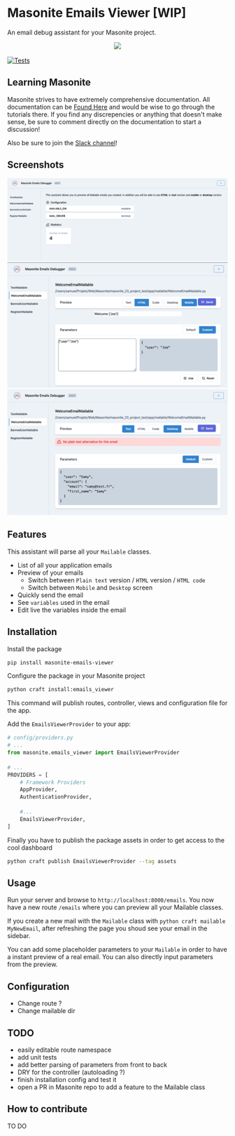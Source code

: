 
# Masonite Emails Viewer [WIP]
An email debug assistant for your Masonite project.

<p align="center">
<img src="https://i.imgur.com/rEXcoMn.png" width="160px">
</p>

[![Tests](https://github.com/girardinsamuel/masonite-emails-viewer/workflows/Test%20Application/badge.svg)](https://github.com/girardinsamuel/masonite-emails-viewer/actions?query=workflow%3A%22Test+Application%22)

## Learning Masonite

Masonite strives to have extremely comprehensive documentation. All documentation can be [Found Here](https://masoniteframework.gitbooks.io/docs/content/) and would be wise to go through the tutorials there. If you find any discrepencies or anything that doesn't make sense, be sure to comment directly on the documentation to start a discussion!

Also be sure to join the [Slack channel](https://masoniteframework.gitbooks.io/docs/content/)!


## Screenshots

![Home](./preview/home.png)
![Email preview](./preview/email_preview.png)
![Email preview (text)](./preview/email_preview_text.png)

## Features
This assistant will parse all your `Mailable` classes.

* List of all your application emails
* Preview of your emails
  * Switch between `Plain text` version / `HTML` version / `HTML code`
  * Switch between `Mobile` and `Desktop` screen
* Quickly send the email
* See `variables` used in the email
* Edit live the variables inside the email


## Installation

Install the package

```bash
pip install masonite-emails-viewer
```

Configure the package in your Masonite project
```bash
python craft install:emails_viewer
```
This command will publish routes, controller, views and configuration file for the app.

Add the `EmailsViewerProvider` to your app:
```python
# config/providers.py
# ...
from masonite.emails_viewer import EmailsViewerProvider

# ...
PROVIDERS = [
    # Framework Providers
    AppProvider,
    AuthenticationProvider,

    #...
    EmailsViewerProvider,
]
```

Finally you have to publish the package assets in order to get access to the cool dashboard
```bash
python craft publish EmailsViewerProvider --tag assets
```

## Usage

Run your server and browse to `http://localhost:8000/emails`.
You now have a new route `/emails` where you can preview all your Mailable classes.

If you create a new mail with the `Mailable` class with `python craft mailable MyNewEmail`, after refreshing the page you shoud see your email in the sidebar.

You can add some placeholder parameters to your `Mailable` in order to have a instant preview of a real email. You can also directly input parameters from the preview.

## Configuration

* Change route ?
* Change mailable dir

## TODO
* easily editable route namespace
* add unit tests
* add better parsing of parameters from front to back
* DRY for the controller (autoloading ?)
* finish installation config and test it
* open a PR in Masonite repo to add a feature to the Mailable class

## How to contribute
TO DO

